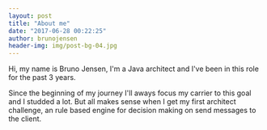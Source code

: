 ```yaml
---
layout: post
title: "About me"
date: "2017-06-28 00:22:25"
author: brunojensen
header-img: img/post-bg-04.jpg
---
```


<p>Hi, my name is Bruno Jensen, I'm a Java architect and I've been in this role for the past 3 years.</p>
<p>Since the beginning of my journey I'll aways focus my carrier to this goal and I studded a lot. But all makes sense
when I get my first architect challenge, an rule based engine for decision making on send messages to the client.</p>
